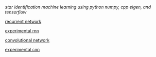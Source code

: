 *star identification machine learning using python numpy, cpp eigen, and tensorflow*

[recurrent network](https://github.com/noahhsmith/starid/blob/master/identification/rnn2.py)

[experimental rnn](https://github.com/noahhsmith/starid/blob/master/identification/rnn2b.py)

[convolutional network](https://github.com/noahhsmith/starid/blob/master/identification/cnn2.py)

[experimental cnn](https://github.com/noahhsmith/starid/blob/master/identification/cnn2b.py)